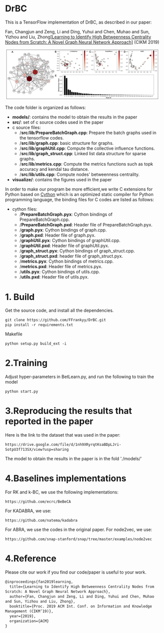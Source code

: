 # DrBC
This is a TensorFlow implementation of DrBC, as described in our paper:

Fan, Changjun and Zeng, Li and Ding, Yuhui and Chen, Muhao and Sun, Yizhou and Liu, Zhong[[Learning to Identify High Betweenness Centrality Nodes from Scratch: A Novel Graph Neural Network Approach]](http://arxiv.org/abs/1905.10418) (CIKM 2019)

![](./visualize/Figure_demo.jpg "Demo")

The code folder is organized as follows:

+ __models/__: contains the model to obtain the results in the paper
+ __src/__: set of c source codes used in the paper
+ c source files:
    + /__src__/__lib__/__PrepareBatchGraph.cpp__: Prepare the batch graphs used in the tensorflow codes.
    + /__src__/__lib__/__graph.cpp__: basic structure for graphs.
    + /__src__/__lib__/__graphUtil.cpp__: Compute the collective influence functions.
    + /__src__/__lib__/__graph_struct.cpp__: Linked list data structure for sparse graphs.
    + /__src__/__lib__/__metrics.cpp__: Compute the metrics functions such as topk accuracy and kendal tau distance. 
    + /__src__/__lib__/__utils.cpp__: Compute nodes' betweenness centrality.
+ __visualize/__: contains the figures used in the paper

In order to make our program be more efficient,we write C extensions for Python based on [Cython](https://cython.org/) which is an optimized static compiler for Python programming language, the binding files for C codes are listed as follows:
+  cython files:
    + /__PrepareBatchGraph.pyx__: Cython bindings of PrepareBatchGraph.cpp.
    + /__PrepareBatchGraph.pxd__: Header file of PrepareBatchGraph.pyx.
    + /__graph.pyx__: Cython bindings of graph.cpp.
    + /__graph.pxd__: Header file of graph.pyx.
    + /__graphUtil.pyx__: Cython bindings of graphUtil.cpp.
    + /__graphUtil.pxd__: Header file of graphUtil.pyx.
    + /__graph_struct.pyx__: Cython bindings of graph_struct.cpp.
    + /__graph_struct.pxd__: header file of graph_struct.pyx.  
    + /__metrics.pyx__: Cython bindings of metrics.cpp.
    + /__metrics.pxd__: Header file of metrics.pyx.   
    + /__utils.pyx__: Cython bindings of utils.cpp.
    + /__utils.pxd__: Header file of utils.pyx. 

# 1. Build
Get the source code, and install all the dependencies.
```
git clone https://github.com/FFrankyy/DrBC.git
pip install -r requirements.txt
```

Makefile
```
python setup.py build_ext -i
```

# 2.Training
Adjust hyper-parameters in BetLearn.py, and run the following to train the model
```
python start.py
```


# 3.Reproducing the results that reported in the paper
Here is the link to the dataset that was used in the paper:
```
https://drive.google.com/file/d/1nh9XRyrqtKsaBDpLJri-SotpU3f713SX/view?usp=sharing
```
The model to obtain the results in the paper is in the fold './models/'

# 4.Baselines implementations
For RK and k-BC, we use the following implementations:
```
https://github.com/ecrc/BeBeCA
```
For KADABRA, we use:
```
https://github.com/natema/kadabra
```
For ABRA, we use the codes in the original paper.
For node2vec, we use:
```
https://github.com/snap-stanford/snap/tree/master/examples/node2vec
```

# 4.Reference
Please cite our work if you find our code/paper is useful to your work.

```
@inproceedings{fan2019learning,
  title={Learning to Identify High Betweenness Centrality Nodes from Scratch: A Novel Graph Neural Network Approach},
  author={Fan, Changjun and Zeng, Li and Ding, Yuhui and Chen, Muhao and Sun, Yizhou and Liu, Zhong},
  booktitle={Proc. 2019 ACM Int. Conf. on Information and Knowledge Management (CIKM’19)},
  year={2019},
  organization={ACM}
}
```
